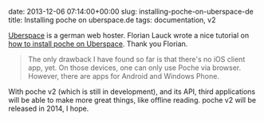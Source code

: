 date: 2013-12-06 07:14:00+00:00
slug: installing-poche-on-uberspace-de
title: Installing poche on uberspace.de
tags: documentation, v2

[Uberspace](https://uberspace.de/) is a german web hoster. Florian Lauck wrote a nice tutorial on [how to install poche on Uberspace](http://classmplanet.de/poche-on-uberspace/). Thank you Florian.


<blockquote>The only drawback I have found so far is that there's no iOS client app, yet. On those devices, one can only use Poche via browser. However, there are apps for Android and Windows Phone.</blockquote>


With poche v2 (which is still in development), and its API, third applications will be able to make more great things, like offline reading. poche v2 will be released in 2014, I hope.
